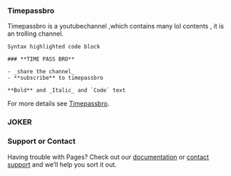 
### Timepassbro

Timepassbro is a youtubechannel ,which contains many lol contents , it is an trolling channel.

```timepassbro
Syntax highlighted code block

### **TIME PASS BRO**

- _share the channel_
- **subscribe** to timepassbro

**Bold** and _Italic_ and `Code` text
```

For more details see [Timepassbro](https://www.youtube.com/channel/UCdqZaYfM_wuRRyhtAG_g5TA/featured).

### JOKER

### Support or Contact

Having trouble with Pages? Check out our [documentation](https://help.github.com/categories/github-pages-basics/) or [contact support](https://github.com/contact) and we’ll help you sort it out.
